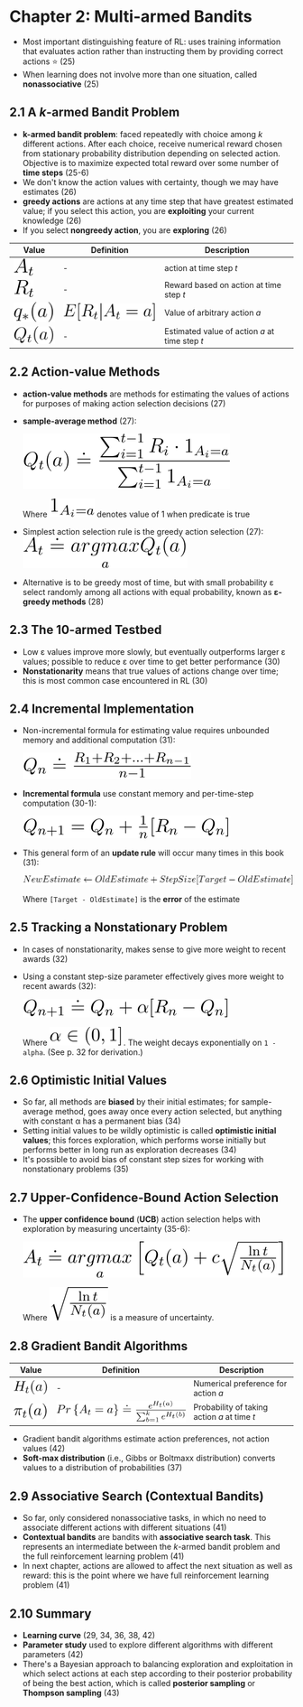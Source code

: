 # Chapter 2: Multi-armed Bandits

* Most important distinguishing feature of RL: uses training information that evaluates action rather than instructing them by providing correct actions :star: (25)
* When learning does not involve more than one situation, called **nonassociative** (25)

## 2.1 A *k*-armed Bandit Problem

* **k-armed bandit problem**: faced repeatedly with choice among *k* different actions. After each choice, receive numerical reward chosen from stationary probability distribution depending on selected action. Objective is to maximize expected total reward over some number of **time steps** (25-6)
* We don't know the action values with certainty, though we may have estimates (26)
* **greedy actions** are actions at any time step that have greatest estimated value; if you select this action, you are **exploiting** your current knowledge (26)
* If you select **nongreedy action**, you are **exploring** (26)

Value | Definition | Description
----- | ---------- | -----------
![A_t](chap2/1.svg) | - | action at time step *t*
![R_t](chap2/2.svg) | - | Reward based on action at time step *t*
![q_*(a)](chap2/3.svg) | ![Expected value of R_t given A_t = a](chap2/4.svg) | Value of arbitrary action *a*
![Q_t(a)](chap2/5.svg) | - | Estimated value of action *a* at time step *t*

## 2.2 Action-value Methods

* **action-value methods** are methods for estimating the values of actions for purposes of making action selection decisions (27)
* **sample-average method** (27):

  ![Definition of sample-average method](chap2/6.svg)

  Where ![1_predicate](chap2/7.svg) denotes value of 1 when predicate is true
* Simplest action selection rule is the greedy action selection (27): ![Argmax of estimated value](chap2/8.svg)
* Alternative is to be greedy most of time, but with small probability &epsilon; select randomly among all actions with equal probability, known as **&epsilon;-greedy methods** (28)

## 2.3 The 10-armed Testbed

* Low &#949; values improve more slowly, but eventually outperforms larger &#949; values; possible to reduce &#949; over time to get better performance (30)
* **Nonstationarity** means that true values of actions change over time; this is most common case encountered in RL (30)

## 2.4 Incremental Implementation

* Non-incremental formula for estimating value requires unbounded memory and additional computation (31):

  ![Non-incremental formula for sample average method](chap2/9.svg)

* **Incremental formula** use constant memory and per-time-step computation (30-1):

  ![Incremental formula for sample average method](chap2/10.svg)

* This general form of an **update rule** will occur many times in this book (31):

  ![General form of update rule](chap2/11.svg)

  Where `[Target - OldEstimate]` is the **error** of the estimate

## 2.5 Tracking a Nonstationary Problem

* In cases of nonstationarity, makes sense to give more weight to recent awards (32)
* Using a constant step-size parameter effectively gives more weight to recent awards (32):

  ![Constant step-size formula](chap2/12.svg)

  Where ![alpha is between 0 and 1](chap2/13.svg). The weight decays exponentially on `1 - alpha`. (See p. 32 for derivation.)

## 2.6 Optimistic Initial Values

* So far, all methods are **biased** by their initial estimates; for sample-average method, goes away once every action selected, but anything with constant &alpha; has a permanent bias (34)
* Setting initial values to be wildly optimistic is called **optimistic initial values**; this forces exploration, which performs worse initially but performs better in long run as exploration decreases (34)
* It's possible to avoid bias of constant step sizes for working with nonstationary problems (35)

## 2.7 Upper-Confidence-Bound Action Selection

* The **upper confidence bound** (**UCB**) action selection helps with exploration by measuring uncertainty (35-6):

  ![UCB formula](chap2/14.svg)

  Where ![square root portion of equation](chap2/15.svg) is a measure of uncertainty.

## 2.8 Gradient Bandit Algorithms

Value | Definition | Description
----- | ---------- | -----------
![H_t(a)](chap2/16.svg) | - | Numerical preference for action _a_
![pi_t(a)](chap2/17.svg) | ![soft-max formula of preferences for actions](chap2/18.svg) | Probability of taking action _a_ at time _t_

* Gradient bandit algorithms estimate action preferences, not action values (42)
* **Soft-max distribution** (i.e., Gibbs or Boltmaxx distribution) converts values to a distribution of probabilities (37)

## 2.9 Associative Search (Contextual Bandits)

* So far, only considered nonassociative tasks, in which no need to associate different actions with different situations (41)
* **Contextual bandits** are bandits with **associative search task**. This represents an intermediate between the _k_-armed bandit problem and the full reinforcement learning problem (41)
* In next chapter, actions are allowed to affect the next situation as well as reward: this is the point where we have full reinforcement learning problem (41)

## 2.10 Summary

* **Learning curve** (29, 34, 36, 38, 42)
* **Parameter study** used to explore different algorithms with different parameters (42)
* There's a Bayesian approach to balancing exploration and exploitation in which select actions at each step according to their posterior probability of being the best action, which is called **posterior sampling** or **Thompson sampling** (43)
